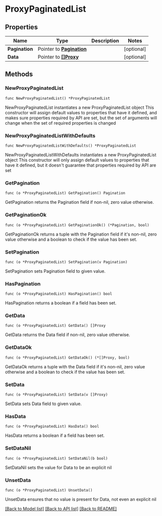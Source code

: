 # ProxyPaginatedList

## Properties

Name | Type | Description | Notes
------------ | ------------- | ------------- | -------------
**Pagination** | Pointer to [**Pagination**](Pagination.md) |  | [optional] 
**Data** | Pointer to [**[]Proxy**](Proxy.md) |  | [optional] 

## Methods

### NewProxyPaginatedList

`func NewProxyPaginatedList() *ProxyPaginatedList`

NewProxyPaginatedList instantiates a new ProxyPaginatedList object
This constructor will assign default values to properties that have it defined,
and makes sure properties required by API are set, but the set of arguments
will change when the set of required properties is changed

### NewProxyPaginatedListWithDefaults

`func NewProxyPaginatedListWithDefaults() *ProxyPaginatedList`

NewProxyPaginatedListWithDefaults instantiates a new ProxyPaginatedList object
This constructor will only assign default values to properties that have it defined,
but it doesn't guarantee that properties required by API are set

### GetPagination

`func (o *ProxyPaginatedList) GetPagination() Pagination`

GetPagination returns the Pagination field if non-nil, zero value otherwise.

### GetPaginationOk

`func (o *ProxyPaginatedList) GetPaginationOk() (*Pagination, bool)`

GetPaginationOk returns a tuple with the Pagination field if it's non-nil, zero value otherwise
and a boolean to check if the value has been set.

### SetPagination

`func (o *ProxyPaginatedList) SetPagination(v Pagination)`

SetPagination sets Pagination field to given value.

### HasPagination

`func (o *ProxyPaginatedList) HasPagination() bool`

HasPagination returns a boolean if a field has been set.

### GetData

`func (o *ProxyPaginatedList) GetData() []Proxy`

GetData returns the Data field if non-nil, zero value otherwise.

### GetDataOk

`func (o *ProxyPaginatedList) GetDataOk() (*[]Proxy, bool)`

GetDataOk returns a tuple with the Data field if it's non-nil, zero value otherwise
and a boolean to check if the value has been set.

### SetData

`func (o *ProxyPaginatedList) SetData(v []Proxy)`

SetData sets Data field to given value.

### HasData

`func (o *ProxyPaginatedList) HasData() bool`

HasData returns a boolean if a field has been set.

### SetDataNil

`func (o *ProxyPaginatedList) SetDataNil(b bool)`

 SetDataNil sets the value for Data to be an explicit nil

### UnsetData
`func (o *ProxyPaginatedList) UnsetData()`

UnsetData ensures that no value is present for Data, not even an explicit nil

[[Back to Model list]](../README.md#documentation-for-models) [[Back to API list]](../README.md#documentation-for-api-endpoints) [[Back to README]](../README.md)


